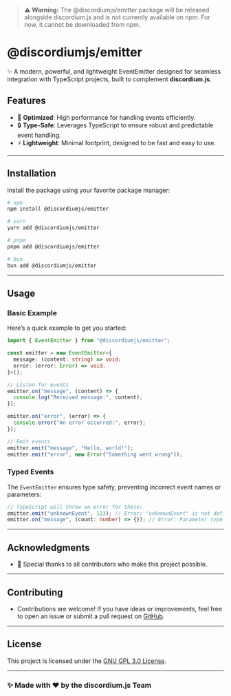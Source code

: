 > **⚠️ Warning:** The @discordiumjs/emitter package will be released alongside discordium.js and is not currently available on npm. For now, it cannot be downloaded from npm.

# @discordiumjs/emitter

✨ A modern, powerful, and lightweight EventEmitter designed for seamless integration with TypeScript projects, built to complement **discordium.js**.

## Features

- 🚀 **Optimized**: High performance for handling events efficiently.
- 🔒 **Type-Safe**: Leverages TypeScript to ensure robust and predictable event handling.
- ⚡ **Lightweight**: Minimal footprint, designed to be fast and easy to use.

---

## Installation

Install the package using your favorite package manager:

```bash
# npm
npm install @discordiumjs/emitter

# yarn
yarn add @discordiumjs/emitter

# pnpm
pnpm add @discordiumjs/emitter

# bun
bun add @discordiumjs/emitter
```

---

## Usage

### Basic Example

Here’s a quick example to get you started:

```ts
import { EventEmitter } from "@discordiumjs/emitter";

const emitter = new EventEmitter<{
  message: (content: string) => void;
  error: (error: Error) => void;
}>();

// Listen for events
emitter.on("message", (content) => {
  console.log("Received message:", content);
});

emitter.on("error", (error) => {
  console.error("An error occurred:", error);
});

// Emit events
emitter.emit("message", "Hello, world!");
emitter.emit("error", new Error("Something went wrong"));
```

### Typed Events

The `EventEmitter` ensures type safety, preventing incorrect event names or parameters:

```ts
// TypeScript will throw an error for these:
emitter.emit("unknownEvent", 123); // Error: "unknownEvent" is not defined in the event map.
emitter.on("message", (count: number) => {}); // Error: Parameter type mismatch.
```

---

## Acknowledgments

- 💖 Special thanks to all contributors who make this project possible.

---

## Contributing

- Contributions are welcome! If you have ideas or improvements, feel free to open an issue or submit a pull request on [GitHub](https://github.com/discordiumjs/emitter).

---

## License

This project is licensed under the [GNU GPL 3.0 License](LICENSE).

---

### ✨ Made with ❤️ by the discordium.js Team
